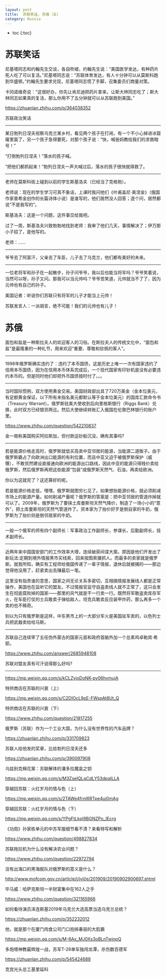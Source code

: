 ```yaml
---
layout: post
title:  苏联笑话, 苏俄（五）
category: Russia 
---
```


* toc
{:toc}

# 苏联笑话

尼基塔同志和约翰先生交谈，各自吹嘘，约翰先生说：“美国医学发达，有种药片死人吃了可以复活。”尼基塔同志说：“苏联体育发达，有人十分钟可以从莫斯科跑到华盛顿。”约翰先生要求兑现，尼基塔同志慌了手脚，召集委员们商量对策。

卡冈诺维奇说：“这很好办，你先让肯尼迪把药片拿来，让斯大林同志吃了；斯大林同志如果真的复活，那么你用不了五分钟就可以从苏联跑到美国。”

https://zhuanlan.zhihu.com/p/364038352

苏联政治笑话

---

某日勃列日涅夫视察乌克兰某乡村，看见两个孩子在打闹，有一个不小心掉进冰窟窿里面了，另一个孩子急得要死，对那个孩子说：“快，喊爸妈教给我们的求救暗号！”

“打倒勃列日涅夫！”落水的孩子喊。

“把他们都抓起来！”勃列日涅夫一声大喊过后，落水的孩子很快就得救了。

---

老师在莫斯科街上碰到以前的学生斯基洛夫（已经当了克格勃）。

老师说：现在的学生学习可真不象话，上课时我问他们《叶甫盖尼·奥涅金》（俄国作家普希金创作的长篇诗体小说）是谁写的，他们居然没人回答；逐个问，居然都说“不是我写的”。

斯基洛夫：这是一个问题，这件事交给我吧。

过了一周，斯基洛夫兴致勃勃地找到老师：我审了他们几天，事情解决了；伊万那小子招了，是他写的。

老师：……

---

爷爷去了阿富汗，父亲去了车臣，儿子去了乌克兰，他们都有美好的未来。

---

一位老将军和孙子在一起散步，孙子问爷爷，我以后也能当将军吗？爷爷笑着说，当然可以呀，孙子又问。那我可以当元帅吗？爷爷苦笑道，元帅就当不了了，因为元帅也有自己的孙子。

美国记者：听说你们苏联只有将军的儿子才能当上元帅！

苏联发言人：一派胡言，绝不可能！我们的元帅也有儿子！

# 苏俄

面包和盐是一种斯拉夫人的欢迎客人的习俗。在斯拉夫人的传统文化中，“面包和盐”是最隆重的一种礼节，用来欢迎“重要、尊敬和钦佩的客人”。

---

1998年俄罗斯确实违约了：违约了本币国债，这是历史上唯一一次有国家违约了信用本币国债，因为在信用本币体系完成后，一个现代国家有印钞机是没有必要违约本币的。但是同时他们却把外币国债按时付了。。。

---

当时国际惯例，双方使用黄金交易。美国财政部出具了720万美金（金本位美元，有足额黄金保证，以下所有未指名美元都默认等于金本位美元）的国库汇款命令书（Treasury Warrant）。俄罗斯驻美大使收到后向里格斯银行（Riggs Bank）兑换，此时双方已经银货两讫。然后大使继续转账汇入俄国在伦敦巴林银行的账户里。

https://www.zhihu.com/question/542210837

金一南称美国购买阿拉斯加，但付款运钞船沉没，确有其事吗?

---

若是能源价格走高时，俄罗斯就低买高卖中亚邻居的能源，当能源二道贩子。由于俄罗斯霸占了向欧洲出口能源的有利位置，而且中亚又迫于被俄罗斯保护（威慑），不敢贸然建设直接通向欧洲的能源出口路线，因此中亚的能源只得贱价卖给俄罗斯，然后俄罗斯再把这些能源“包装”成俄罗斯天然气、石油，再卖给欧洲。

你以为这就完了？这还算好的呢。

若是能源价格走低，嘿嘿，俄罗斯就图穷匕见了。如果想抬能源价格，就必须削减市场上的能源产量。如何削减产量呢？俄罗斯的答案是：把中亚邻居的管道炸掉就可以了。2009年，俄罗斯为了要挟土库曼斯坦天然气降价，制造了一场小小的“意外”，把土库曼斯坦的天然气管道炸了。资本家为了抬价好歹是倒自家的牛奶，俄罗斯为了抬价则是倒邻居家的牛奶。

---

一般一个俄军的师有四个副师长：军事政治工作副师长，参谋长，后勤副师长，技术副师长。

---

近两年来中国国安部门的工作效率大增，连续破获间谍大案。原因是他们开发出了新玩法:定期到境外情报黑市买线索，回来按图索骥抓人。而最多的卖家就是俄罗斯。就我所知，确实有工程师给俄国传递了一辈子情报，退休后就被捕的——那边觉得他没用了，赶紧卖出去赚最后一笔。

这里没有指责谁的意思，国家之间无论关系多密切，互相搞情报发展线人都是正常操作，美国也在监听它的盟友。不过情报官监守自盗卖线人就不正常了，这只会发生在彻底腐败掉的国家——那里的风气就是干一行卖一行。既然将军敢盗卖库存军火，在车臣打仗的士兵敢卖子弹给敌人，坦克兵敢卖反应装甲炸药，那么再多一个卖的也不稀奇。

别以为只有俄罗斯是这样，中东黑市上的一大部分军火是美国驻军卖的，以色列士兵把武器卖给哈马斯。

---

苏联自己连续宰了五任伪外蒙古的国家元首和政府首脑外加一个总素鸡卓勒宾·希耶。

https://www.zhihu.com/answer/2685948108

苏联对盟友真有可汗说得那么好吗?

---

https://mp.weixin.qq.com/s/kCLZyjoDoNK-py06hvmujA

特供商店在苏联的兴衰（上）

https://mp.weixin.qq.com/s/C2DIOcL9pE-FWspAt8Ut_Q

特供商店在苏联的兴衰（下）

https://www.zhihu.com/question/21817255

俄罗斯（苏联）作为一个工业大国，为什么没有世界性的汽车品牌？

https://zhuanlan.zhihu.com/p/331709823

苏联人给他发的奖章，比给勃列日涅夫还多

https://zhuanlan.zhihu.com/p/390097908

乌兹别克棉花案：苏联解体的潘多拉魔盒之钥

https://mp.weixin.qq.com/s/M3ZselQLqCdLY53dpqILLA

穿越回苏联：火红岁月的情与色（上）

https://mp.weixin.qq.com/s/2TAWe4frnI6RTpe4ui0mAg

穿越回苏联：火红岁月的情与色（下）

https://mp.weixin.qq.com/s/YPgFtLkpl9BGNZPo_IEcrg

《功勋》孙家栋单元的中苏军服细节看不清？来看特写和解析

https://www.zhihu.com/question/498827834

苏联拖拉机为什么没有解决农业问题？

https://www.zhihu.com/question/22972794

没有出海口的黑海舰队对俄罗斯的意义是什么？

http://www.mofcom.gov.cn/article/i/jyjl/e/201909/20190902900697.shtml

毕马威：哈萨克斯坦一半财富集中在162人之手

https://www.zhihu.com/question/321165966

如何看待演员泽连斯基2019年乌克兰大选高票当选乌克兰总统？

https://zhuanlan.zhihu.com/p/352232012

他，就是那个在厦门肉食公司门口抱摔春丽的大肌霸

https://mp.weixin.qq.com/s/M-6Ax_MJ0Xs3oBLnTwjnpQ

多炮塔神教最辉煌一战，苏军T-28单车独闯龙潭，杀伤数百德军

https://zhuanlan.zhihu.com/p/545424688

克宫光头总工基里延科
